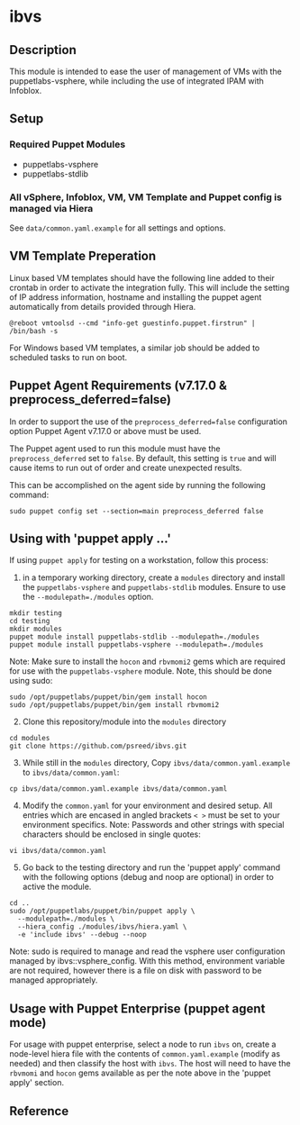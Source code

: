 # ibvs


## Description

This module is intended to ease the user of management of VMs with the 
puppetlabs-vsphere, while including the use of integrated IPAM with Infoblox.

## Setup

### Required Puppet Modules 

* puppetlabs-vsphere
* puppetlabs-stdlib

### All vSphere, Infoblox, VM, VM Template and Puppet config is managed via Hiera

See `data/common.yaml.example` for all settings and options.

## VM Template Preperation

Linux based VM templates should have the following line added to their
crontab in order to activate the integration fully. This will include 
the setting of IP address information, hostname and installing the 
puppet agent automatically from details provided through Hiera.
```
@reboot vmtoolsd --cmd "info-get guestinfo.puppet.firstrun" | /bin/bash -s
```

For Windows based VM templates, a similar job should be added to scheduled 
tasks to run on boot.

## Puppet Agent Requirements (v7.17.0 & preprocess_deferred=false)

In order to support the use of the `preprocess_deferred=false` configuration option
Puppet Agent v7.17.0 or above must be used.

The Puppet agent used to run this module must have the `preprocess_deferred` set 
to `false`. By default, this setting is `true` and will cause items to run out of 
order and create unexpected results.

This can be accomplished on the agent side by running the following command:
 ```
 sudo puppet config set --section=main preprocess_deferred false
 ```

## Using with 'puppet apply ...'

If using `puppet apply` for testing on a workstation, follow this process:

1. in a temporary working directory, create a `modules` directory and 
install the `puppetlabs-vsphere` and `puppetlabs-stdlib` modules. Ensure to
use the `--modulepath=./modules` option.
```
mkdir testing
cd testing
mkdir modules
puppet module install puppetlabs-stdlib --modulepath=./modules
puppet module install puppetlabs-vsphere --modulepath=./modules
```
Note: Make sure to install the `hocon` and `rbvmomi2` gems which are required
for use with the `puppetlabs-vsphere` module. Note, this should be done using sudo:
```
sudo /opt/puppetlabs/puppet/bin/gem install hocon
sudo /opt/puppetlabs/puppet/bin/gem install rbvmomi2
```
2. Clone this repository/module into the `modules` directory
```
cd modules
git clone https://github.com/psreed/ibvs.git
```
3. While still in the `modules` directory, Copy `ibvs/data/common.yaml.example`
to `ibvs/data/common.yaml`:
```
cp ibvs/data/common.yaml.example ibvs/data/common.yaml
```
4. Modify the `common.yaml` for your environment and desired setup. All entries which
are encased in angled brackets `< >` must be set to your environment specifics.
Note: Passwords and other strings with special characters should be enclosed in 
single quotes:
```
vi ibvs/data/common.yaml
```
5. Go back to the testing directory and run the 'puppet apply' command with the 
following options (debug and noop are optional) in order to active the module.
```
cd ..
sudo /opt/puppetlabs/puppet/bin/puppet apply \
  --modulepath=./modules \
  --hiera_config ./modules/ibvs/hiera.yaml \
  -e 'include ibvs' --debug --noop
```
Note: sudo is required to manage and read the vsphere user configuration 
managed by ibvs::vsphere_config. With this method, environment variable are 
not required, however there is a file on disk with password to be managed 
appropriately.

## Usage with Puppet Enterprise (puppet agent mode)

For usage with puppet enterprise, select a node to run `ibvs` on, create a 
node-level hiera file with the contents of `common.yaml.example` (modify as
needed) and then classify the host with `ibvs`. The host will need to have 
the `rbvmomi` and `hocon` gems available as per the note above in the 
'puppet apply' section.

## Reference

